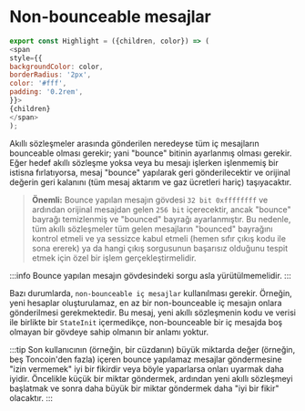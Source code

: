 # Non-bounceable mesajlar

```javascript
export const Highlight = ({children, color}) => (
<span
style={{
backgroundColor: color,
borderRadius: '2px',
color: '#fff',
padding: '0.2rem',
}}>
{children}
</span>
);
```

Akıllı sözleşmeler arasında gönderilen neredeyse tüm iç mesajların bounceable olması gerekir; yani "bounce" bitinin ayarlanmış olması gerekir. Eğer hedef akıllı sözleşme yoksa veya bu mesajı işlerken işlenmemiş bir istisna fırlatıyorsa, mesaj "bounce" yapılarak geri gönderilecektir ve orijinal değerin geri kalanını (tüm mesaj aktarım ve gaz ücretleri hariç) taşıyacaktır. 

> **Önemli:** Bounce yapılan mesajın gövdesi `32 bit 0xffffffff` ve ardından orijinal mesajdan gelen `256 bit` içerecektir, ancak "bounce" bayrağı temizlenmiş ve "bounced" bayrağı ayarlanmıştır. Bu nedenle, tüm akıllı sözleşmeler tüm gelen mesajların "bounced" bayrağını kontrol etmeli ve ya sessizce kabul etmeli (hemen sıfır çıkış kodu ile sona ererek) ya da hangi çıkış sorgusunun başarısız olduğunu tespit etmek için özel bir işlem gerçekleştirmelidir. 

:::info
Bounce yapılan mesajın gövdesindeki sorgu  asla yürütülmemelidir.
:::

Bazı durumlarda, `non-bounceable iç mesajlar` kullanılması gerekir. Örneğin, yeni hesaplar oluşturulamaz, en az bir non-bounceable iç mesajın onlara gönderilmesi gerekmektedir. Bu mesaj, yeni akıllı sözleşmenin kodu ve verisi ile birlikte bir `StateInit` içermedikçe, non-bounceable bir iç mesajda boş olmayan bir gövdeye sahip olmanın bir anlamı yoktur.

:::tip
Son kullanıcının (örneğin, bir cüzdanın) büyük miktarda değer (örneğin, beş Toncoin'den fazla) içeren bounce yapılamaz mesajlar göndermesine "izin vermemek" iyi bir fikirdir veya böyle yaparlarsa onları uyarmak daha iyidir. Öncelikle küçük bir miktar göndermek, ardından yeni akıllı sözleşmeyi başlatmak ve sonra daha büyük bir miktar göndermek daha "iyi bir fikir" olacaktır.
:::